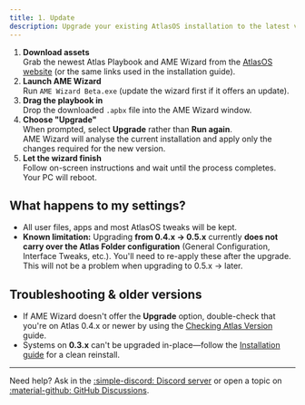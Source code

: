 ```yaml
---
title: 1. Update
description: Upgrade your existing AtlasOS installation to the latest version using AME Wizard
---
```


1. **Download assets**  
   Grab the newest Atlas Playbook and AME Wizard from the [AtlasOS website](https://atlasos.net) (or the same links used in the installation guide).
2. **Launch AME Wizard**  
   Run `AME Wizard Beta.exe` (update the wizard first if it offers an update).
3. **Drag the playbook in**  
   Drop the downloaded `.apbx` file into the AME Wizard window.
4. **Choose "Upgrade"**  
   When prompted, select **Upgrade** rather than **Run again**.  
   AME Wizard will analyse the current installation and apply only the changes required for the new version.
5. **Let the wizard finish**  
   Follow on-screen instructions and wait until the process completes. Your PC will reboot.

## What happens to my settings?

* All user files, apps and most AtlasOS tweaks will be kept.
* **Known limitation:** Upgrading **from 0.4.x → 0.5.x** currently **does not carry over the Atlas Folder configuration** (General Configuration, Interface Tweaks, etc.). You'll need to re-apply these after the upgrade. This will not be a problem when upgrading to 0.5.x → later.  

## Troubleshooting & older versions

* If AME Wizard doesn't offer the **Upgrade** option, double-check that you're on Atlas 0.4.x or newer by using the [Checking Atlas Version](../general-faq/checking-atlas-version.md) guide.
* Systems on **0.3.x** can't be upgraded in-place—follow the [Installation guide](installation.md) for a clean reinstall.

---

Need help? Ask in the [:simple-discord: Discord server](https://discord.atlasos.net) or open a topic on [:material-github: GitHub Discussions](https://github.com/Atlas-OS/Atlas/discussions). 

